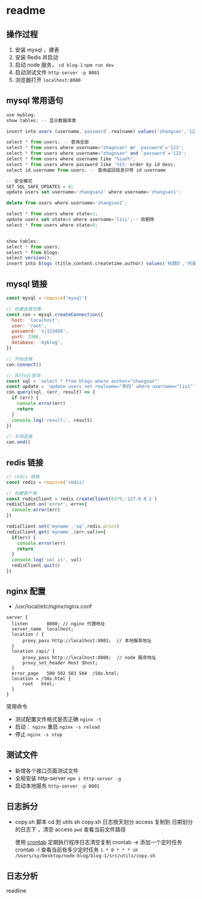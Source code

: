 # readme

## 操作过程

1. 安装 mysql ，建表
2. 安装 Redis 并启动
3. 启动 node 服务， `cd blog-1` `npm run dev`
4. 启动测试文件 `http-server -p 8001`
5. 浏览器打开 `localhost:8080`

## mysql 常用语句

```JavaScript
use myblog;
show tables; -- 显示数据库表

insert into users (username,`password`,realname) values('zhangsan','123','王二'); -- 插入

select * from users; -- 查询全部
select * from users where username="zhagnsan" or `password`='123';
select * from users where username="zhagnsan" and `password`='123';
select * from users where username like "%san%";
select * from users where password like '%1%' order by id desc;
select id,username from users; -- 查询返回信息只带 id username

-- 安全模式
SET SQL_SAFE_UPDATES = 0;
update users set username='zhangsan2' where username='zhangsan1';

delete from users where username='zhangsan2';

select * from users where state=1;
update users set state=0 where username='lisi';-- 软删除
select * from users where state=0;


show tables;
select * from users;
select * from blogs;
select version();
insert into blogs (title,content,createtime,author) values('标题D','内容D',1608455192493,'zhangsan');


```

## mysql 链接

```javascript
const mysql = require('mysql')

// 创建连接对象
const con = mysql.createConnection({
  host: 'localhost',
  user: 'root',
  password: 'sj123456',
  port: 3306,
  database: 'myblog',
})

// 开始连接
con.connect()

// 执行sql查询
const sql = 'select * from blogs where author="zhangsan"'
const update = 'update users set realname="李四" where username="lisi"'
con.query(sql, (err, result) => {
  if (err) {
    console.error(err)
    return
  }
  console.log('result:', result)
})

// 关闭连接
con.end()
```

## redis 链接

```javascript
// redis 链接
const redis = require('redis)

// 创建客户端
const redisClient = redis.createClient(6379,'127.0.0.1')
redisClient.on('error', err=>{
  console.error(err)
})

redisClient.set('myname','sq',redis.print)
redisClient.get('myname',(err,val)=>{
  if(err) {
    console.error(err)
    return
  }
  console.log('val is', val)
  redisClient.quit()
})

```

## nginx 配置

- /usr/local/etc/nginx/nginx.conf

```nginx
server {
  listen       8080; // nginx 代理地址
  server_name  localhost;
  location / {
      proxy_pass http://localhost:8001;  // 本地服务地址
  }
  location /api/ {
      proxy_pass http://localhost:8000;  // node 服务地址
      proxy_set_header Host $host;
  }
  error_page   500 502 503 504  /50x.html;
  location = /50x.html {
      root   html;
  }
}
```

常用命令

- 测试配置文件格式是否正确 `nginx -t`
- 启动： `nginx` 重启 `nginx -s reload`
- 停止 `nginx -s stop`

## 测试文件

- 新增各个接口页面测试文件
- 全局安装 http-server `npm i http-server -g`
- 启动本地服务 `http-server -p 8001`

## 日志拆分

- copy.sh 脚本
  cd 到 utils
  sh copy.sh
  日志按天划分 access 复制到 日期划分的日志下 ，清空 access
  `pwd` 查看当前文件路径

  使用 [crontab](https://www.runoob.com/linux/linux-comm-crontab.html) 定期执行程序日志清空复制
  crontab -e 添加一个定时任务
  crontab -l 查看当前有多少定时任务
  `1 * 0 * * * sh /Users/sy/Desktop/node-blog/blog-1/src/utils/copy.sh`

## 日志分析

readline
